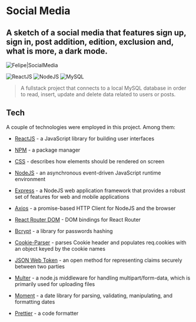 # Social Media

## A sketch of a social media that features sign up, sign in, post addition, edition, exclusion and, what is more, a dark mode.

![Felipe|SocialMedia](https://img.shields.io/badge/FelipeMDantas-Chat-purple)

<p>

![ReactJS](https://img.shields.io/badge/react-%2320232a.svg?style=for-the-badge&logo=react&logoColor=%2361DAFB)
![NodeJS](https://img.shields.io/badge/node.js-6DA55F?style=for-the-badge&logo=node.js&logoColor=white)
![MySQL](https://img.shields.io/badge/mysql-%2300f.svg?style=for-the-badge&logo=mysql&logoColor=white)

> A fullstack project that connects to a local MySQL database in order to read, insert, update and delete data related to users or posts.

## Tech

A couple of technologies were employed in this project. Among them:

- [ReactJS] - a JavaScript library for building user interfaces
- [NPM] - a package manager
- [CSS] - describes how elements should be rendered on screen
- [NodeJS] - an asynchronous event-driven JavaScript runtime environment
- [Express] - a NodeJS web application framework that provides a robust set of features for web and mobile applications
- [Axios] - a promise-based HTTP Client for NodeJS and the browser
- [React Router DOM] - DOM bindings for React Router
- [Bcrypt] - a library for passwords hashing
- [Cookie-Parser] - parses Cookie header and populates req.cookies with an object keyed by the cookie names
- [JSON Web Token] - an open method for representing claims securely between two parties
- [Multer] - a node.js middleware for handling multipart/form-data, which is primarily used for uploading files
- [Moment] - a date library for parsing, validating, manipulating, and formatting dates
- [Prettier] - a code formatter

  [reactjs]: https://reactjs.org/
  [npm]: https://www.npmjs.com/
  [css]: https://developer.mozilla.org/en-US/docs/Web/CSS
  [nodejs]: https://nodejs.org/en/
  [express]: https://expressjs.com/
  [axios]: https://axios-http.com/docs/intro
  [react router dom]: https://reactrouter.com/
  [bcrypt]: https://www.npmjs.com/package/bcrypt
  [cookie-parser]: https://github.com/expressjs/cookie-parser
  [json web token]: https://jwt.io/
  [multer]: https://github.com/expressjs/multer
  [moment]: https://github.com/moment/moment
  [prettier]: https://prettier.io/
